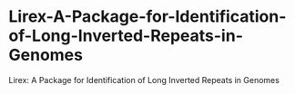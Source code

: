 # Lirex-A-Package-for-Identification-of-Long-Inverted-Repeats-in-Genomes
Lirex: A Package for Identification of Long Inverted Repeats in Genomes
